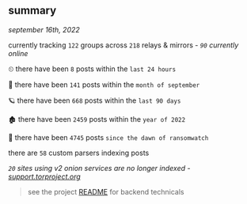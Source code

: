 
## summary
_september 16th, 2022_

currently tracking `122` groups across `218` relays & mirrors - _`90` currently online_

⏲ there have been `8` posts within the `last 24 hours`

🦈 there have been `141` posts within the `month of september`

🪐 there have been `668` posts within the `last 90 days`

🏚 there have been `2459` posts within the `year of 2022`

🦕 there have been `4745` posts `since the dawn of ransomwatch`

there are `58` custom parsers indexing posts

_`20` sites using v2 onion services are no longer indexed - [support.torproject.org](https://support.torproject.org/onionservices/v2-deprecation/)_

> see the project [README](https://github.com/joshhighet/ransomwatch#ransomwatch--) for backend technicals
